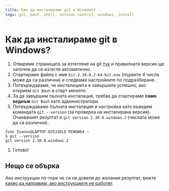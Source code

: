 ```yaml
---
title: Как да инсталираме git в Windows?
tags: git, bash, shell, version control, windows, install
---
```


# Как да инсталираме git в Windows?

1. Отваряме страницата за изтегляне на git [тук](https://git-scm.com/download/win) и правилната версия ще започне да се изтегля автоматично.
1. Стартираме файла с име `Git-2.30.0.2-64-bit.exe` (първите 4 числа може да са различни) и следваме настройките по подразбиране.
1. Потвърждаваме, че инсталацията е завършила успешно, ако открием `Git Bash` в старт менюто.
1. За да завършим пълната инсталация, трябва да стартираме **само веднъж** `Git Bash` като администратори.
1. Потвърждаваме пълната инсталация и настройка като въведем командата `git --version` (за проверка на инсталирана версия). Очакваният резултат е `git version 2.30.0.windows.2` (числата може да са различни).
```
Ivan Ivanov@LAPTOP-Q3S31RLD MINGW64 ~
$ git --version
git version 2.30.0.windows.2
```
1. Готово!

## Нещо се обърка

Ако инструкции по-горе не са ни довели до желания резултат, вижте [какво да направим, ако инструкциите не работят](../1000_broken_tutorial).

